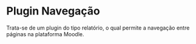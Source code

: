 # Plugin Navegação
Trata-se de um plugin do tipo relatório, o qual permite a navegação entre páginas na plataforma Moodle.